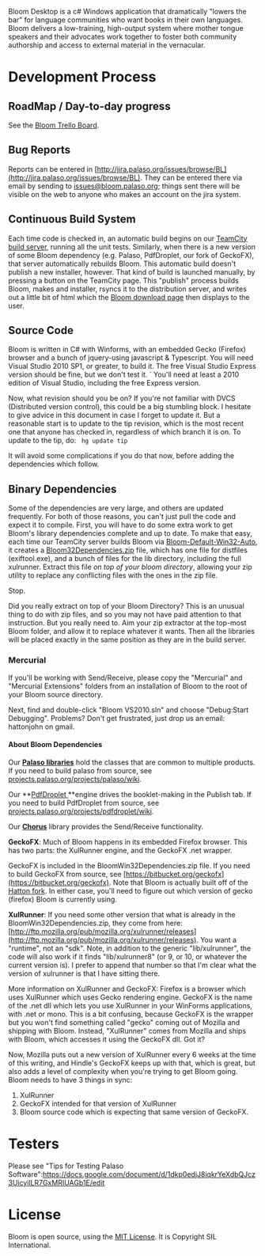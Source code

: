Bloom Desktop is a c# Windows application that dramatically "lowers the bar" for language communities who want books in their own languages. Bloom delivers a low-training, high-output system where mother tongue speakers and their advocates work together to foster both community authorship and access to external material in the vernacular.


# Development Process

## RoadMap / Day-to-day progress

See the [Bloom Trello Board](https://trello.com/board/bloom-development/4f087ec138f81c83752051a0).

## Bug Reports

Reports can be entered in [http://jira.palaso.org/issues/browse/BL](http://jira.palaso.org/issues/browse/BL). They can be entered there via email by sending to [issues@bloom.palaso.org](mailto:issues@bloom.palaso.org); things sent there will be visible on the web to anyone who makes an account on the jira system.

## Continuous Build System

Each time code is checked in, an automatic build begins on our [TeamCity build server](http://build.palaso.org/project.html?projectId=project16&amp;tab=projectOverview), running all the unit tests. Similarly, when there is a new version of some Bloom dependency (e.g. Palaso, PdfDroplet, our fork of GeckoFX), that server automatically rebuilds Bloom. This automatic build doesn't publish a new installer, however. That kind of build is launched manually, by pressing a button on the TeamCity page. This "publish" process builds Bloom, makes and installer, rsyncs it to the distribution server, and writes out a little bit of html which the [Bloom download page](../download/) then displays to the user.

## Source Code

Bloom is written in C# with Winforms, with an embedded Gecko (Firefox) browser and a bunch of jquery-using javascript & Typescript. You will need Visual Studio 2010 SP1, or greater, to build it. The free Visual Studio Express version should be fine, but we don't test it.
`
You'll need at least a 2010 edition of Visual Studio, including the free Express version.

Now, what revision should you be on? If you're not familiar with DVCS (Distributed version control), this could be a big stumbling block. I hesitate to give advice in this document in case I forget to update it. But a reasonable start is to update to the tip revision, which is the most recent one that anyone has checked in, regardless of which branch it is on. To update to the tip, do:
`
hg update tip`

It will avoid some complications if you do that now, before adding the dependencies which follow.

## Binary Dependencies

Some of the dependencies are very large, and others are updated frequently. For both of those reasons, you can't just pull the code and expect it to compile. First, you will have to do some extra work to get Bloom's library dependencies complete and up to date. To make that easy, each time our TeamCity server builds Bloom via [Bloom-Default-Win32-Auto](http://build.palaso.org/viewType.html?tab=buildTypeStatusDiv&amp;buildTypeId=bt222), it creates a [Bloom32Dependencies.zip](http://build.palaso.org/guestAuth/repository/download/bt222/.lastSuccessful/BloomWin32Dependencies.zip) file, which has one file for distfiles (exiftool.exe), and a bunch of files for the lib directory, including the full xulrunner. Extract this file *on top of your bloom directory*, allowing your zip utility to replace any conflicting files with the ones in the zip file.

Stop.

Did you really extract on top of your Bloom Directory? This is an unusual thing to do with zip files, and so you may not have paid attention to that instruction. But you really need to. Aim your zip extractor at the top-most Bloom folder, and allow it to replace whatever it wants. Then all the libraries will be placed exactly in the same position as they are in the build server.

### Mercurial
If you'll be working with Send/Receive, please copy the "Mercurial" and "Mercurial Extensions" folders from an installation of Bloom to the root of your Bloom source directory.

Next, find and double-click "Bloom VS2010.sln" and choose "Debug:Start Debugging". Problems? Don't get frustrated, just drop us an email: hattonjohn on gmail.

#### About Bloom Dependencies

Our **[Palaso libraries](http://projects.palaso.org/projects/palaso)** hold the classes that are common to multiple products. If you need to build palaso from source, see [projects.palaso.org/projects/palaso/wiki](http://projects.palaso.org/projects/palaso/wiki).

Our **[PdfDroplet ](http://pdfdroplet.palaso.org)**engine drives the booklet-making in the Publish tab. If you need to build PdfDroplet from source, see [projects.palaso.org/projects/pdfdroplet/wiki](http://projects.palaso.org/projects/palaso/wiki).

Our **[Chorus](http://projects.palaso.org/projects/chorus)** library provides the Send/Receive functionality.

**GeckoFX**: Much of Bloom happens in its embedded Firefox browser. This has two parts: the XulRunner engine, and the GeckoFX .net wrapper.

GeckoFX is included in the BloomWin32Dependencies.zip file. If you need to build GeckoFX from source, see [https://bitbucket.org/geckofx](https://bitbucket.org/geckofx). Note that Bloom is actually built off of the [Hatton fork](https://bitbucket.org/hatton/geckofx-11.0). In either case, you'll need to figure out which version of gecko (firefox) Bloom is currently using.

**XulRunner**: If you need some other version that what is already in the BloomWin32Dependencies.zip, they come from here: [http://ftp.mozilla.org/pub/mozilla.org/xulrunner/releases](http://ftp.mozilla.org/pub/mozilla.org/xulrunner/releases). You want a "runtime", not an "sdk". Note, in addition to the generic "lib/xulrunner", the code will also work if it finds "lib/xulrunner8" (or 9, or 10, or whatever the current version is). I prefer to append that number so that I'm clear what the version of xulrunner is that I have sitting there.

More information on XulRunner and GeckoFX: Firefox is a browser which uses XulRunner which uses Gecko rendering engine. GeckoFX is the name of the .net dll which lets you use XulRunner in your WinForms applications, with .net or mono. This is a bit confusing, because GeckoFX is the wrapper but you won't find something called "gecko" coming out of Mozilla and shipping with Bloom. Instead, "XulRunner" comes from Mozilla and ships with Bloom, which accesses it using the GeckoFX dll. Got it?

Now, Mozilla puts out a new version of XulRunner every 6 weeks at the time of this writing, and Hindle's GeckoFX keeps up with that, which is great, but also adds a level of complexity when you're trying to get Bloom going. Bloom needs to have 3 things in sync:
1) XulRunner
2) GeckoFX intended for that version of XulRunner
3) Bloom source code which is expecting that same version of GeckoFX.


# Testers

Please see "Tips for Testing Palaso Software":https://docs.google.com/document/d/1dkp0edjJ8iqkrYeXdbQJcz3UicyilLR7GxMRIUAGb1E/edit

# **License**

Bloom is open source, using the [MIT License](http://sil.mit-license.org). It is Copyright SIL International.